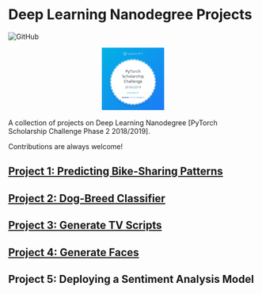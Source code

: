 # Deep Learning Nanodegree Projects

![GitHub](https://img.shields.io/github/license/mashape/apistatus.svg)

<p align="center">
  <img src="./images/pytorch_scholarship.png" width="25%">
</p>

A collection of projects on Deep Learning Nanodegree [PyTorch Scholarship Challenge Phase 2 2018/2019].

Contributions are always welcome!

## [Project 1: Predicting Bike-Sharing Patterns](https://github.com/agungsantoso/deep-learning-nanodegree-projects/tree/master/p1)

## [Project 2: Dog-Breed Classifier](https://github.com/agungsantoso/deep-learning-nanodegree-projects/tree/master/p2)

## [Project 3: Generate TV Scripts](https://github.com/agungsantoso/deep-learning-nanodegree-projects/tree/master/p3)

## [Project 4: Generate Faces](https://github.com/agungsantoso/deep-learning-nanodegree-projects/tree/master/p3)

## Project 5: Deploying a Sentiment Analysis Model
